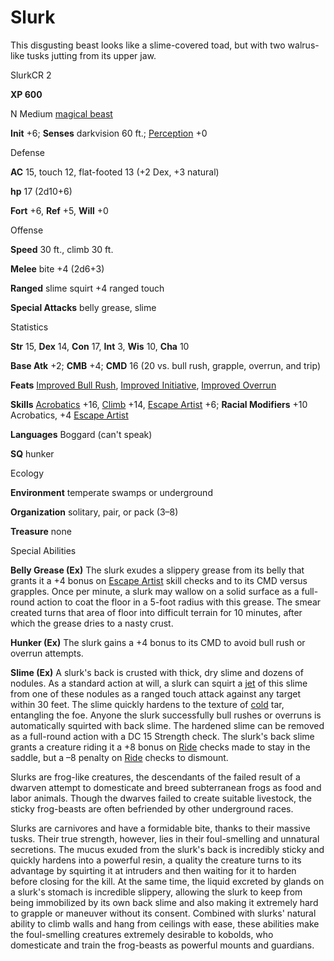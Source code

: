# Slurk 

This disgusting beast looks like a slime-covered toad, but with two walrus-like tusks jutting from its upper jaw.

SlurkCR 2

**XP 600**

N Medium [magical beast](/pathfinderRPG/prd/monsters/creatureTypes.html#_magical-beast)

**Init** +6; **Senses** darkvision 60 ft.; [Perception](/pathfinderRPG/prd/additionalMonsters/../skills/perception.html#_perception) +0

Defense

**AC** 15, touch 12, flat-footed 13 (+2 Dex, +3 natural)

**hp** 17 (2d10+6)

**Fort** +6, **Ref** +5, **Will** +0

Offense

**Speed** 30 ft., climb 30 ft.

**Melee** bite +4 (2d6+3)

**Ranged** slime squirt +4 ranged touch

**Special Attacks** belly grease, slime

Statistics

**Str** 15, **Dex** 14, **Con** 17, **Int** 3, **Wis** 10, **Cha** 10

**Base Atk** +2; **CMB** +4; **CMD** 16 (20 vs. bull rush, grapple, overrun, and trip)

**Feats** [Improved Bull Rush](/pathfinderRPG/prd/additionalMonsters/../feats.html#_improved-bull-rush), [Improved Initiative](/pathfinderRPG/prd/additionalMonsters/../feats.html#_improved-initiative), [Improved Overrun](/pathfinderRPG/prd/additionalMonsters/../feats.html#_improved-overrun)

**Skills** [Acrobatics](/pathfinderRPG/prd/additionalMonsters/../skills/acrobatics.html#_acrobatics) +16, [Climb](/pathfinderRPG/prd/additionalMonsters/../skills/climb.html#_climb) +14, [Escape Artist](/pathfinderRPG/prd/additionalMonsters/../skills/escapeArtist.html#_escape-artist) +6; **Racial Modifiers** +10 Acrobatics, +4 [Escape Artist](/pathfinderRPG/prd/additionalMonsters/../skills/escapeArtist.html#_escape-artist)

**Languages** Boggard (can't speak)

**SQ** hunker

Ecology

**Environment** temperate swamps or underground

**Organization** solitary, pair, or pack (3–8)

**Treasure** none

Special Abilities

**Belly Grease (Ex)** The slurk exudes a slippery grease from its belly that grants it a +4 bonus on [Escape Artist](/pathfinderRPG/prd/additionalMonsters/../skills/escapeArtist.html#_escape-artist) skill checks and to its CMD versus grapples. Once per minute, a slurk may wallow on a solid surface as a full-round action to coat the floor in a 5-foot radius with this grease. The smear created turns that area of floor into difficult terrain for 10 minutes, after which the grease dries to a nasty crust.

**Hunker (Ex)** The slurk gains a +4 bonus to its CMD to avoid bull rush or overrun attempts.

**Slime (Ex)** A slurk's back is crusted with thick, dry slime and dozens of nodules. As a standard action at will, a slurk can squirt a [jet](/pathfinderRPG/prd/monsters/universalMonsterRules.html#_jet) of this slime from one of these nodules as a ranged touch attack against any target within 30 feet. The slime quickly hardens to the texture of [cold](/pathfinderRPG/prd/monsters/creatureTypes.html#_cold-subtype) tar, entangling the foe. Anyone the slurk successfully bull rushes or overruns is automatically squirted with back slime. The hardened slime can be removed as a full-round action with a DC 15 Strength check. The slurk's back slime grants a creature riding it a +8 bonus on [Ride](/pathfinderRPG/prd/additionalMonsters/../skills/ride.html#_ride) checks made to stay in the saddle, but a –8 penalty on [Ride](/pathfinderRPG/prd/additionalMonsters/../skills/ride.html#_ride) checks to dismount.

Slurks are frog-like creatures, the descendants of the failed result of a dwarven attempt to domesticate and breed subterranean frogs as food and labor animals. Though the dwarves failed to create suitable livestock, the sticky frog-beasts are often befriended by other underground races.

Slurks are carnivores and have a formidable bite, thanks to their massive tusks. Their true strength, however, lies in their foul-smelling and unnatural secretions. The mucus exuded from the slurk's back is incredibly sticky and quickly hardens into a powerful resin, a quality the creature turns to its advantage by squirting it at intruders and then waiting for it to harden before closing for the kill. At the same time, the liquid excreted by glands on a slurk's stomach is incredible slippery, allowing the slurk to keep from being immobilized by its own back slime and also making it extremely hard to grapple or maneuver without its consent. Combined with slurks' natural ability to climb walls and hang from ceilings with ease, these abilities make the foul-smelling creatures extremely desirable to kobolds, who domesticate and train the frog-beasts as powerful mounts and guardians.

